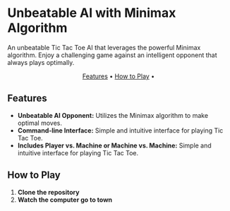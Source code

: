 # Unbeatable AI with Minimax Algorithm

An unbeatable Tic Tac Toe AI that leverages the powerful Minimax algorithm. Enjoy a challenging game against an intelligent opponent that always plays optimally.

<div align="center">
  <a href="#features">Features</a> •
  <a href="#how-to-play">How to Play</a> •
 
  
</div>

## Features

- **Unbeatable AI Opponent:** Utilizes the Minimax algorithm to make optimal moves.
- **Command-line Interface:** Simple and intuitive interface for playing Tic Tac Toe.
- **Includes Player vs. Machine or Machine vs. Machine:** Simple and intuitive interface for playing Tic Tac Toe.

## How to Play

1. **Clone the repository**
2. **Watch the computer go to town**

